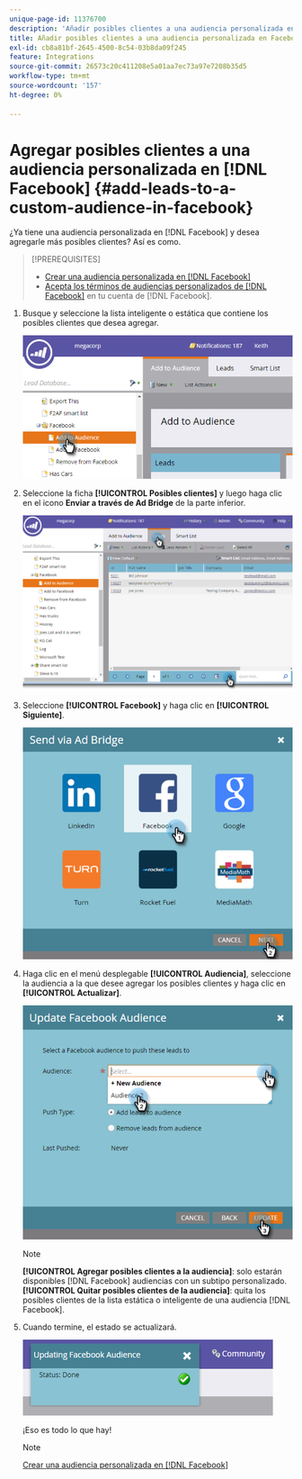```yaml
---
unique-page-id: 11376700
description: 'Añadir posibles clientes a una audiencia personalizada en Facebook: documentos de Marketo: documentación del producto'
title: Añadir posibles clientes a una audiencia personalizada en Facebook
exl-id: cb8a81bf-2645-4500-8c54-03b8da09f245
feature: Integrations
source-git-commit: 26573c20c411208e5a01aa7ec73a97e7208b35d5
workflow-type: tm+mt
source-wordcount: '157'
ht-degree: 0%

---
```


# Agregar posibles clientes a una audiencia personalizada en [!DNL Facebook] {#add-leads-to-a-custom-audience-in-facebook}

¿Ya tiene una audiencia personalizada en [!DNL Facebook] y desea agregarle más posibles clientes? Así es como.

>[!PREREQUISITES]
>
>* [Crear una audiencia personalizada en [!DNL Facebook]](/help/marketo/product-docs/demand-generation/facebook/create-a-custom-audience-in-facebook.md)
>* [Acepta los términos de audiencias personalizados de  [!DNL Facebook]](https://www.facebook.com/ads/manage/customaudiences/tos.php) en tu cuenta de [!DNL Facebook].
>

1. Busque y seleccione la lista inteligente o estática que contiene los posibles clientes que desea agregar.

   ![](assets/one.png)

1. Seleccione la ficha **[!UICONTROL Posibles clientes]** y luego haga clic en el icono **Enviar a través de Ad Bridge** de la parte inferior.

   ![](assets/two-1.png)

1. Seleccione **[!UICONTROL Facebook]** y haga clic en **[!UICONTROL Siguiente]**.

   ![](assets/three.png)

1. Haga clic en el menú desplegable **[!UICONTROL Audiencia]**, seleccione la audiencia a la que desee agregar los posibles clientes y haga clic en **[!UICONTROL Actualizar]**.

   ![](assets/4.png)

   >[!NOTE]
   >
   >**[!UICONTROL Agregar posibles clientes a la audiencia]**: solo estarán disponibles [!DNL Facebook] audiencias con un subtipo personalizado.
   >**[!UICONTROL Quitar posibles clientes de la audiencia]**: quita los posibles clientes de la lista estática o inteligente de una audiencia [!DNL Facebook].

1. Cuando termine, el estado se actualizará.

   ![](assets/five-1.png)

   ¡Eso es todo lo que hay!

   >[!NOTE]
   >
   >[Crear una audiencia personalizada en [!DNL Facebook]](/help/marketo/product-docs/demand-generation/facebook/create-a-custom-audience-in-facebook.md)
